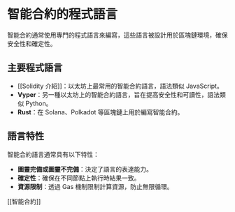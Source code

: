 # 智能合約的程式語言

智能合約通常使用專門的程式語言來編寫，這些語言被設計用於區塊鏈環境，確保安全性和確定性。

## 主要程式語言

*   [[Solidity 介紹]]：以太坊上最常用的智能合約語言，語法類似 JavaScript。
*   **Vyper**：另一種以太坊上的智能合約語言，旨在提高安全性和可讀性，語法類似 Python。
*   **Rust**：在 Solana、Polkadot 等區塊鏈上用於編寫智能合約。

## 語言特性

智能合約語言通常具有以下特性：

*   **圖靈完備或圖靈不完備**：決定了語言的表達能力。
*   **確定性**：確保在不同節點上執行時結果一致。
*   **資源限制**：透過 Gas 機制限制計算資源，防止無限循環。

[[智能合約]]
